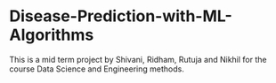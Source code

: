 # Disease-Prediction-with-ML-Algorithms
This is a mid term project by Shivani, Ridham, Rutuja and Nikhil for the course Data Science and Engineering methods. 
